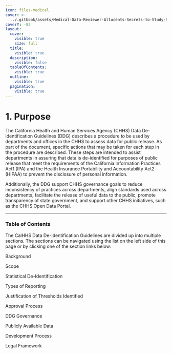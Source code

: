 ```yaml
---
icon: files-medical
cover: >-
  ../.gitbook/assets/Medical-Data-Reviewer-Allucents-Secrets-to-Study-Success.webp
coverY: -82
layout:
  cover:
    visible: true
    size: full
  title:
    visible: true
  description:
    visible: false
  tableOfContents:
    visible: true
  outline:
    visible: true
  pagination:
    visible: true
---
```


# 1. Purpose

The California Health and Human Services Agency (CHHS) Data De-identification Guidelines (DDG) describes a procedure to be used by departments and offices in the CHHS to assess data for public release. As part of the document, specific actions that may be taken for each step in the procedure are described. These steps are intended to assist departments in assuring that data is de-identified for purposes of public release that meet the requirements of the California Information Practices Act1 (IPA) and the Health Insurance Portability and Accountability Act2 (HIPAA) to prevent the disclosure of personal information.

Additionally, the DDG support CHHS governance goals to reduce inconsistency of practices across departments, align standards used across departments, facilitate the release of useful data to the public, promote transparency of state government, and support other CHHS initiatives, such as the CHHS Open Data Portal.

***

### Table of Contents

The CalHHS Data De-Identification Guidelines are divided up into multiple sections. The sections can be navigated using the list on the left side of this page or by clicking one of the section links below:

Background

Scope

Statistical De-Identification

Types of Reporting

Justification of Thresholds Identified

Approval Process

DDG Governance

Publicly Available Data

Development Process

Legal Framework



